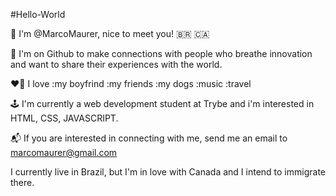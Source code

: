 #Hello-World

🌈 I'm @MarcoMaurer, nice to meet you! 🇧🇷 🇨🇦

🎯 I'm on Github to make connections with people who breathe innovation and want to share their experiences with the world.

❤️‍🔥 I love :my boyfrind :my friends :my dogs :music :travel

🕹️ I'm currently a web development student at Trybe and i'm interested in HTML, CSS, JAVASCRIPT.

📬 If you are interested in connecting with me, send me an email to marcomaurer@gmail.com

I currently live in Brazil, but I'm in love with Canada and I intend to immigrate there.
